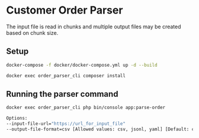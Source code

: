 Customer Order Parser
=================

The input file is read in chunks and multiple output files may be created based on chunk size.

Setup
---------

```bash
docker-compose -f docker/docker-compose.yml up -d --build

docker exec order_parser_cli composer install
```

Running the parser command
------------------------

```bash
docker exec order_parser_cli php bin/console app:parse-order

Options:
--input-file-url="https://url_for_input_file"
--output-file-format=csv [Allowed values: csv, jsonl, yaml] [Default: csv]
```